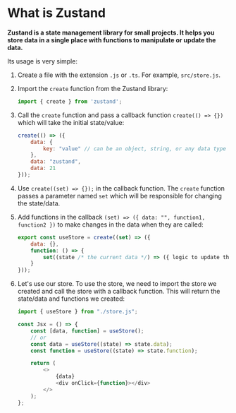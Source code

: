 # What is Zustand

**Zustand is a state management library for small projects. It helps you store data in a single place with functions to manipulate or update the data.**

Its usage is very simple:

1. Create a file with the extension `.js` or `.ts`. For example, `src/store.js`.
2. Import the `create` function from the Zustand library:
    ```javascript
    import { create } from 'zustand';
    ```
3. Call the `create` function and pass a callback function `create(() => {})` which will take the initial state/value:
    ```javascript
    create(() => ({
        data: {
            key: "value" // can be an object, string, or any data type supported by JavaScript
        },
        data: "zustand",
        data: 21
    }));
    ```
4. Use `create((set) => {});` in the callback function. The `create` function passes a parameter named `set` which will be responsible for changing the state/data.

5. Add functions in the callback `(set) => ({ data: "", function1, function2 })` to make changes in the data when they are called:
    ```javascript
    export const useStore = create((set) => ({
        data: {},
        function: () => {
            set((state /* the current data */) => ({ logic to update the data })); // this is like setData given by useState, it will set the data when called
        }
    }));
    ```

6. Let's use our store. To use the store, we need to import the store we created and call the store with a callback function. This will return the state/data and functions we created:
    ```javascript
    import { useStore } from "./store.js";

    const Jsx = () => {
        const [data, function] = useStore();
        // or
        const data = useStore((state) => state.data);
        const function = useStore((state) => state.function);

        return (
            <>
                {data}
                <div onClick={function}></div>
            </>
        );
    };
    ```

    